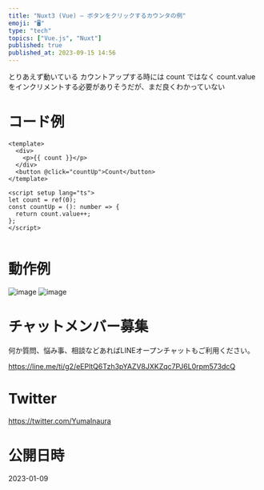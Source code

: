 ```yaml
---
title: "Nuxt3 (Vue) – ボタンをクリックするカウンタの例"
emoji: "🖥"
type: "tech"
topics: ["Vue.js", "Nuxt"]
published: true
published_at: 2023-09-15 14:56
---
```


とりあえず動いている
カウントアップする時には count ではなく count.value をインクリメントする必要がありそうだが、まだ良くわかっていない

# コード例

```vue
<template>
  <div>
    <p>{{ count }}</p>
  </div>
  <button @click="countUp">Count</button>
</template>

<script setup lang="ts">
let count = ref(0);
const countUp = (): number => {
  return count.value++;
};
</script>


```

# 動作例

![image](https://user-images.githubusercontent.com/13635059/211203295-90187bfa-4e07-465b-aefc-dd8ea8405453.png)
![image](https://user-images.githubusercontent.com/13635059/211203297-2a627959-572a-4791-930d-2a4d0a338c47.png)


# チャットメンバー募集


何か質問、悩み事、相談などあればLINEオープンチャットもご利用ください。

https://line.me/ti/g2/eEPltQ6Tzh3pYAZV8JXKZqc7PJ6L0rpm573dcQ


# Twitter

https://twitter.com/YumaInaura


# 公開日時

2023-01-09
